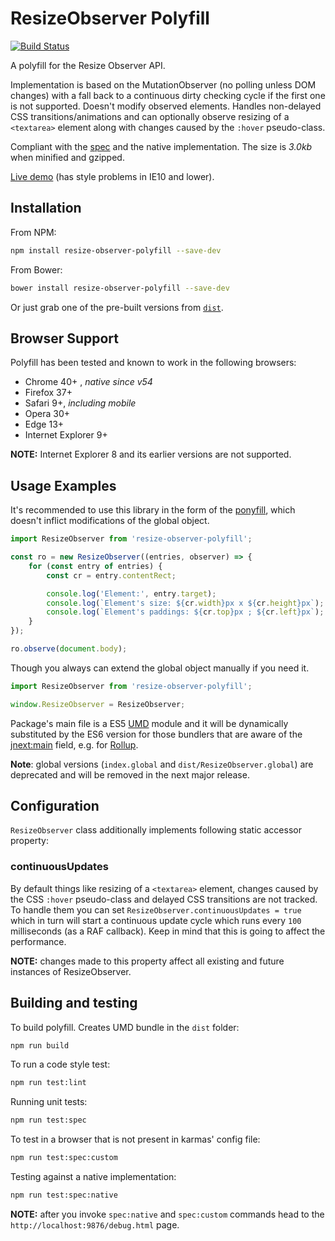 ResizeObserver Polyfill
=============

[![Build Status][travis-image]][travis-url]


A polyfill for the Resize Observer API.

Implementation is based on the MutationObserver (no polling unless DOM changes) with a fall back to a continuous dirty checking cycle if the first one is not supported. Doesn't modify observed elements. Handles non-delayed CSS transitions/animations and can optionally observe resizing of a `<textarea>` element along with changes caused by the `:hover` pseudo-class.

Compliant with the [spec](http://rawgit.com/WICG/ResizeObserver/master/index.html) and the native implementation. The size is _3.0kb_ when minified and gzipped.

[Live demo](http://que-etc.github.io/resize-observer-polyfill) (has style problems in IE10 and lower).

## Installation

From NPM:

```sh
npm install resize-observer-polyfill --save-dev
```

From Bower:

```sh
bower install resize-observer-polyfill --save-dev
```

Or just grab one of the pre-built versions from [`dist`](https://github.com/que-etc/resize-observer-polyfill/tree/master/dist).

## Browser Support

Polyfill has been tested and known to work in the following browsers:

* Chrome 40+ , _native since v54_
* Firefox 37+
* Safari 9+, _including mobile_
* Opera 30+
* Edge 13+
* Internet Explorer 9+

**NOTE:** Internet Explorer 8 and its earlier versions are not supported.

## Usage Examples

It's recommended to use this library in the form of the [ponyfill](https://github.com/sindresorhus/ponyfill), which doesn't inflict modifications of the global object.

```javascript
import ResizeObserver from 'resize-observer-polyfill';

const ro = new ResizeObserver((entries, observer) => {
    for (const entry of entries) {
        const cr = entry.contentRect;

        console.log('Element:', entry.target);
        console.log(`Element's size: ${cr.width}px x ${cr.height}px`);
        console.log(`Element's paddings: ${cr.top}px ; ${cr.left}px`);
    }
});

ro.observe(document.body);
```
Though you always can extend the global object manually if you need it.

```javascript
import ResizeObserver from 'resize-observer-polyfill';

window.ResizeObserver = ResizeObserver;
```

Package's main file is a ES5 [UMD](https://github.com/umdjs/umd) module and it will be dynamically substituted by the ES6 version for those bundlers that are aware of the [jnext:main](https://github.com/rollup/rollup/wiki/jsnext:main) field, e.g. for [Rollup](https://github.com/rollup/rollup).

**Note**: global versions (`index.global` and `dist/ResizeObserver.global`) are deprecated and will be removed in the next major release.

## Configuration

`ResizeObserver` class additionally implements following static accessor property:

### continuousUpdates

By default things like resizing of a `<textarea>` element,  changes caused by the CSS `:hover` pseudo-class and delayed CSS transitions are not tracked. To handle them you can set `ResizeObserver.continuousUpdates = true` which in turn will start a continuous update cycle which runs every `100` milliseconds (as a RAF callback). Keep in mind that this is going to affect the performance.

**NOTE:** changes made to this property affect all existing and future instances of ResizeObserver.

## Building and testing

To build polyfill. Creates UMD bundle in the `dist` folder:

```sh
npm run build
```

To run a code style test:
```sh
npm run test:lint
```

Running unit tests:
```sh
npm run test:spec
```

To test in a browser that is not present in karmas' config file:
```sh
npm run test:spec:custom
```

Testing against a native implementation:
```sh
npm run test:spec:native
```

**NOTE:** after you invoke `spec:native` and `spec:custom` commands head to the `http://localhost:9876/debug.html` page.

[travis-image]: https://travis-ci.org/que-etc/resize-observer-polyfill.svg?branch=master
[travis-url]: https://travis-ci.org/que-etc/resize-observer-polyfill
